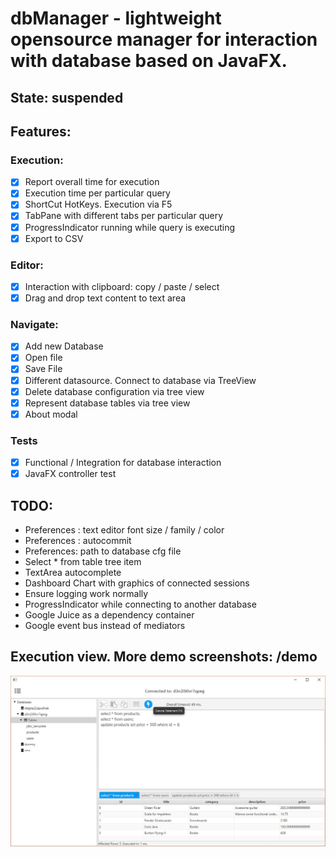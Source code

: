 # dbManager - lightweight opensource manager for interaction with database based on JavaFX.

## State: suspended

## Features:

### Execution:

- [x] Report overall time for execution
- [x] Execution time per particular query
- [x] ShortCut HotKeys. Execution via F5
- [x] TabPane with different tabs per particular query
- [x] ProgressIndicator running while query is executing
- [x] Export to CSV

### Editor:

- [x] Interaction with clipboard: copy / paste / select
- [x] Drag and drop text content to text area

### Navigate:

- [x] Add new Database
- [x] Open file
- [x] Save File
- [x] Different datasource. Connect to database via TreeView
- [x] Delete database configuration via tree view
- [x] Represent database tables via tree view
- [x] About modal

### Tests

- [x] Functional / Integration for database interaction
- [x] JavaFX controller test

## TODO:

* Preferences : text editor font size / family / color 
* Preferences : autocommit
* Preferences: path to database cfg file
* Select * from table tree item
* TextArea autocomplete
* Dashboard Chart with graphics of connected sessions
* Ensure logging work normally 
* ProgressIndicator while connecting to another database
* Google Juice as a dependency container
* Google event bus instead of mediators

## Execution view. More demo screenshots: /demo
![Alt text](demo/Multiline-statements-executed.jpg?raw=true "Multiline-statements-executed")

